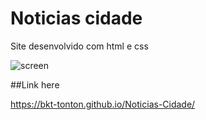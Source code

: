 <h1> Noticias cidade </h1>
<p>Site desenvolvido com html e css</p>

![screen](https://user-images.githubusercontent.com/82295321/151714394-625c9a45-e140-4c60-8181-5ba2a67a620d.jpg)

##Link here 

https://bkt-tonton.github.io/Noticias-Cidade/
